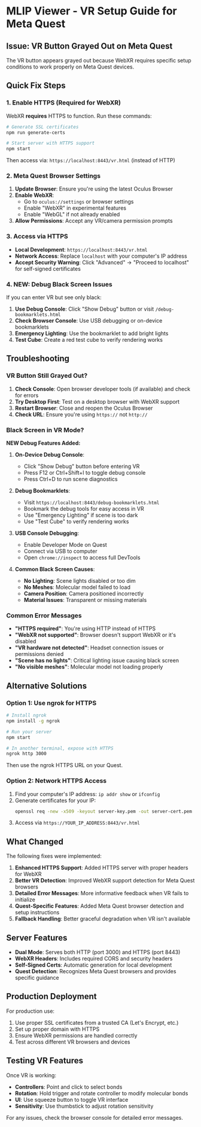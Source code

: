 # MLIP Viewer - VR Setup Guide for Meta Quest

## Issue: VR Button Grayed Out on Meta Quest

The VR button appears grayed out because WebXR requires specific setup conditions to work properly on Meta Quest devices.

## Quick Fix Steps

### 1. Enable HTTPS (Required for WebXR)

WebXR **requires** HTTPS to function. Run these commands:

```bash
# Generate SSL certificates
npm run generate-certs

# Start server with HTTPS support
npm start
```

Then access via: `https://localhost:8443/vr.html` (instead of HTTP)

### 2. Meta Quest Browser Settings

1. **Update Browser**: Ensure you're using the latest Oculus Browser
2. **Enable WebXR**: 
   - Go to `oculus://settings` or browser settings
   - Enable "WebXR" in experimental features
   - Enable "WebGL" if not already enabled
3. **Allow Permissions**: Accept any VR/camera permission prompts

### 3. Access via HTTPS

- **Local Development**: `https://localhost:8443/vr.html`
- **Network Access**: Replace `localhost` with your computer's IP address
- **Accept Security Warning**: Click "Advanced" → "Proceed to localhost" for self-signed certificates

### 4. NEW: Debug Black Screen Issues

If you can enter VR but see only black:

1. **Use Debug Console**: Click "Show Debug" button or visit `/debug-bookmarklets.html`
2. **Check Browser Console**: Use USB debugging or on-device bookmarklets
3. **Emergency Lighting**: Use the bookmarklet to add bright lights
4. **Test Cube**: Create a red test cube to verify rendering works

## Troubleshooting

### VR Button Still Grayed Out?

1. **Check Console**: Open browser developer tools (if available) and check for errors
2. **Try Desktop First**: Test on a desktop browser with WebXR support
3. **Restart Browser**: Close and reopen the Oculus Browser
4. **Check URL**: Ensure you're using `https://` not `http://`

### Black Screen in VR Mode?

**NEW Debug Features Added:**

1. **On-Device Debug Console**: 
   - Click "Show Debug" button before entering VR
   - Press F12 or Ctrl+Shift+I to toggle debug console
   - Press Ctrl+D to run scene diagnostics

2. **Debug Bookmarklets**: 
   - Visit `https://localhost:8443/debug-bookmarklets.html`
   - Bookmark the debug tools for easy access in VR
   - Use "Emergency Lighting" if scene is too dark
   - Use "Test Cube" to verify rendering works

3. **USB Console Debugging**:
   - Enable Developer Mode on Quest
   - Connect via USB to computer
   - Open `chrome://inspect` to access full DevTools

4. **Common Black Screen Causes**:
   - **No Lighting**: Scene lights disabled or too dim
   - **No Meshes**: Molecular model failed to load
   - **Camera Position**: Camera positioned incorrectly
   - **Material Issues**: Transparent or missing materials

### Common Error Messages

- **"HTTPS required"**: You're using HTTP instead of HTTPS
- **"WebXR not supported"**: Browser doesn't support WebXR or it's disabled
- **"VR hardware not detected"**: Headset connection issues or permissions denied
- **"Scene has no lights"**: Critical lighting issue causing black screen
- **"No visible meshes"**: Molecular model not loading properly

## Alternative Solutions

### Option 1: Use ngrok for HTTPS

```bash
# Install ngrok
npm install -g ngrok

# Run your server
npm start

# In another terminal, expose with HTTPS
ngrok http 3000
```

Then use the ngrok HTTPS URL on your Quest.

### Option 2: Network HTTPS Access

1. Find your computer's IP address: `ip addr show` or `ifconfig`
2. Generate certificates for your IP:
   ```bash
   openssl req -new -x509 -keyout server-key.pem -out server-cert.pem -days 365 -nodes -subj "/CN=YOUR_IP_ADDRESS"
   ```
3. Access via `https://YOUR_IP_ADDRESS:8443/vr.html`

## What Changed

The following fixes were implemented:

1. **Enhanced HTTPS Support**: Added HTTPS server with proper headers for WebXR
2. **Better VR Detection**: Improved WebXR support detection for Meta Quest browsers
3. **Detailed Error Messages**: More informative feedback when VR fails to initialize
4. **Quest-Specific Features**: Added Meta Quest browser detection and setup instructions
5. **Fallback Handling**: Better graceful degradation when VR isn't available

## Server Features

- **Dual Mode**: Serves both HTTP (port 3000) and HTTPS (port 8443)
- **WebXR Headers**: Includes required CORS and security headers
- **Self-Signed Certs**: Automatic generation for local development
- **Quest Detection**: Recognizes Meta Quest browsers and provides specific guidance

## Production Deployment

For production use:
1. Use proper SSL certificates from a trusted CA (Let's Encrypt, etc.)
2. Set up proper domain with HTTPS
3. Ensure WebXR permissions are handled correctly
4. Test across different VR browsers and devices

## Testing VR Features

Once VR is working:
- **Controllers**: Point and click to select bonds
- **Rotation**: Hold trigger and rotate controller to modify molecular bonds
- **UI**: Use squeeze button to toggle VR interface
- **Sensitivity**: Use thumbstick to adjust rotation sensitivity

For any issues, check the browser console for detailed error messages.
